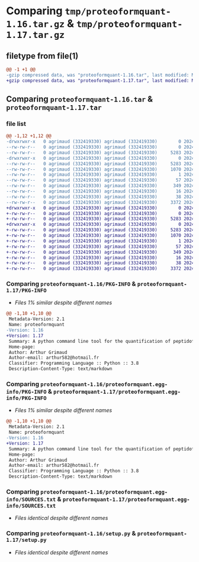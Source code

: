 # Comparing `tmp/proteoformquant-1.16.tar.gz` & `tmp/proteoformquant-1.17.tar.gz`

## filetype from file(1)

```diff
@@ -1 +1 @@
-gzip compressed data, was "proteoformquant-1.16.tar", last modified: Mon Jun  3 08:53:36 2024, max compression
+gzip compressed data, was "proteoformquant-1.17.tar", last modified: Mon Jun  3 08:53:41 2024, max compression
```

## Comparing `proteoformquant-1.16.tar` & `proteoformquant-1.17.tar`

### file list

```diff
@@ -1,12 +1,12 @@
-drwxrwxr-x   0 agrimaud (332419330) agrimaud (332419330)        0 2024-06-03 08:53:36.128833 proteoformquant-1.16/
--rw-rw-r--   0 agrimaud (332419330) agrimaud (332419330)        0 2024-05-29 07:53:15.000000 proteoformquant-1.16/MANIFEST.in
--rw-rw-r--   0 agrimaud (332419330) agrimaud (332419330)     5283 2024-06-03 08:53:36.128833 proteoformquant-1.16/PKG-INFO
-drwxrwxr-x   0 agrimaud (332419330) agrimaud (332419330)        0 2024-06-03 08:53:36.128833 proteoformquant-1.16/proteoformquant.egg-info/
--rw-rw-r--   0 agrimaud (332419330) agrimaud (332419330)     5283 2024-06-03 08:53:36.000000 proteoformquant-1.16/proteoformquant.egg-info/PKG-INFO
--rw-rw-r--   0 agrimaud (332419330) agrimaud (332419330)     1070 2024-06-03 08:53:36.000000 proteoformquant-1.16/proteoformquant.egg-info/SOURCES.txt
--rw-rw-r--   0 agrimaud (332419330) agrimaud (332419330)        1 2024-06-03 08:53:36.000000 proteoformquant-1.16/proteoformquant.egg-info/dependency_links.txt
--rw-rw-r--   0 agrimaud (332419330) agrimaud (332419330)       57 2024-06-03 08:53:36.000000 proteoformquant-1.16/proteoformquant.egg-info/entry_points.txt
--rw-rw-r--   0 agrimaud (332419330) agrimaud (332419330)      349 2024-06-03 08:53:36.000000 proteoformquant-1.16/proteoformquant.egg-info/requires.txt
--rw-rw-r--   0 agrimaud (332419330) agrimaud (332419330)       16 2024-06-03 08:53:36.000000 proteoformquant-1.16/proteoformquant.egg-info/top_level.txt
--rw-rw-r--   0 agrimaud (332419330) agrimaud (332419330)       38 2024-06-03 08:53:36.128833 proteoformquant-1.16/setup.cfg
--rw-rw-r--   0 agrimaud (332419330) agrimaud (332419330)     3372 2024-05-29 07:53:15.000000 proteoformquant-1.16/setup.py
+drwxrwxr-x   0 agrimaud (332419330) agrimaud (332419330)        0 2024-06-03 08:53:41.856828 proteoformquant-1.17/
+-rw-rw-r--   0 agrimaud (332419330) agrimaud (332419330)        0 2024-05-29 07:53:15.000000 proteoformquant-1.17/MANIFEST.in
+-rw-rw-r--   0 agrimaud (332419330) agrimaud (332419330)     5283 2024-06-03 08:53:41.856828 proteoformquant-1.17/PKG-INFO
+drwxrwxr-x   0 agrimaud (332419330) agrimaud (332419330)        0 2024-06-03 08:53:41.856828 proteoformquant-1.17/proteoformquant.egg-info/
+-rw-rw-r--   0 agrimaud (332419330) agrimaud (332419330)     5283 2024-06-03 08:53:41.000000 proteoformquant-1.17/proteoformquant.egg-info/PKG-INFO
+-rw-rw-r--   0 agrimaud (332419330) agrimaud (332419330)     1070 2024-06-03 08:53:41.000000 proteoformquant-1.17/proteoformquant.egg-info/SOURCES.txt
+-rw-rw-r--   0 agrimaud (332419330) agrimaud (332419330)        1 2024-06-03 08:53:41.000000 proteoformquant-1.17/proteoformquant.egg-info/dependency_links.txt
+-rw-rw-r--   0 agrimaud (332419330) agrimaud (332419330)       57 2024-06-03 08:53:41.000000 proteoformquant-1.17/proteoformquant.egg-info/entry_points.txt
+-rw-rw-r--   0 agrimaud (332419330) agrimaud (332419330)      349 2024-06-03 08:53:41.000000 proteoformquant-1.17/proteoformquant.egg-info/requires.txt
+-rw-rw-r--   0 agrimaud (332419330) agrimaud (332419330)       16 2024-06-03 08:53:41.000000 proteoformquant-1.17/proteoformquant.egg-info/top_level.txt
+-rw-rw-r--   0 agrimaud (332419330) agrimaud (332419330)       38 2024-06-03 08:53:41.856828 proteoformquant-1.17/setup.cfg
+-rw-rw-r--   0 agrimaud (332419330) agrimaud (332419330)     3372 2024-05-29 07:53:15.000000 proteoformquant-1.17/setup.py
```

### Comparing `proteoformquant-1.16/PKG-INFO` & `proteoformquant-1.17/PKG-INFO`

 * *Files 1% similar despite different names*

```diff
@@ -1,10 +1,10 @@
 Metadata-Version: 2.1
 Name: proteoformquant
-Version: 1.16
+Version: 1.17
 Summary: A python command line tool for the quantification of peptidoform/proteoforms
 Home-page: 
 Author: Arthur Grimaud
 Author-email: arthur582@hotmail.fr
 Classifier: Programming Language :: Python :: 3.8
 Description-Content-Type: text/markdown
```

### Comparing `proteoformquant-1.16/proteoformquant.egg-info/PKG-INFO` & `proteoformquant-1.17/proteoformquant.egg-info/PKG-INFO`

 * *Files 1% similar despite different names*

```diff
@@ -1,10 +1,10 @@
 Metadata-Version: 2.1
 Name: proteoformquant
-Version: 1.16
+Version: 1.17
 Summary: A python command line tool for the quantification of peptidoform/proteoforms
 Home-page: 
 Author: Arthur Grimaud
 Author-email: arthur582@hotmail.fr
 Classifier: Programming Language :: Python :: 3.8
 Description-Content-Type: text/markdown
```

### Comparing `proteoformquant-1.16/proteoformquant.egg-info/SOURCES.txt` & `proteoformquant-1.17/proteoformquant.egg-info/SOURCES.txt`

 * *Files identical despite different names*

### Comparing `proteoformquant-1.16/setup.py` & `proteoformquant-1.17/setup.py`

 * *Files identical despite different names*

